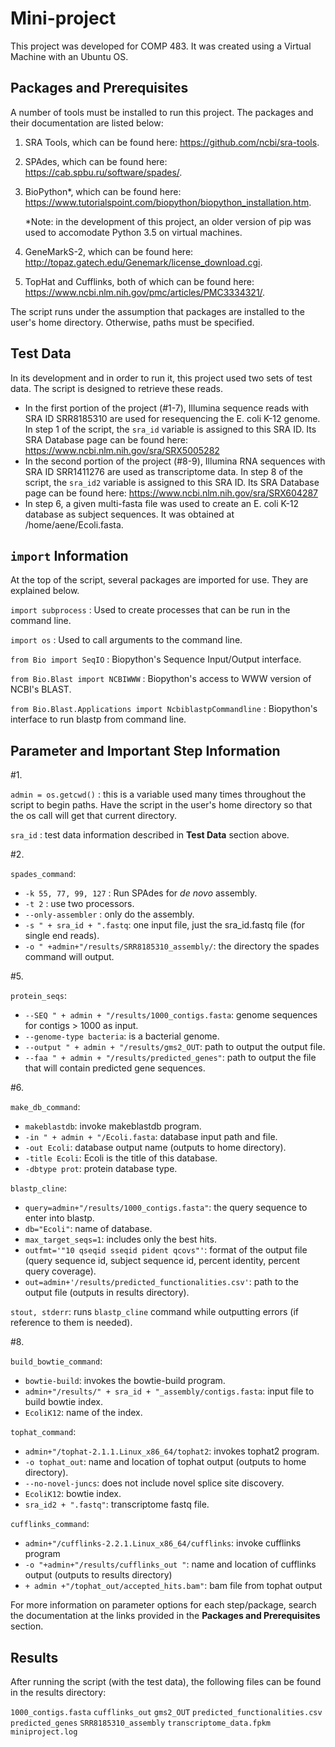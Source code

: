 # Mini-project

This project was developed for COMP 483. It was created using a Virtual Machine with an Ubuntu OS.  


**Packages and Prerequisites**
------------------------------
A number of tools must be installed to run this project. The packages and their documentation are listed below:


1. SRA Tools, which can be found here: https://github.com/ncbi/sra-tools.

2. SPAdes, which can be found here: https://cab.spbu.ru/software/spades/.

3. BioPython*, which can be found here: https://www.tutorialspoint.com/biopython/biopython_installation.htm.
      
      *Note: in the development of this project, an older version of pip was used to accomodate Python 3.5 on virtual machines. 

4. GeneMarkS-2, which can be found here: http://topaz.gatech.edu/Genemark/license_download.cgi.

5. TopHat and Cufflinks, both of which can be found here: https://www.ncbi.nlm.nih.gov/pmc/articles/PMC3334321/.

The script runs under the assumption that packages are installed to the user's home directory. Otherwise, paths must be specified. 

**Test Data**
-------------
In its development and in order to run it, this project used two sets of test data. The script is designed to retrieve these reads. 
- In the first portion of the project (#1-7), Illumina sequence reads with SRA ID SRR8185310 are used for resequencing the E. coli K-12 genome. In step 1 of the script, the ```sra_id``` variable is assigned to this SRA ID. Its SRA Database page can be found here: https://www.ncbi.nlm.nih.gov/sra/SRX5005282
- In the second portion of the project (#8-9), Illumina RNA sequences with SRA ID SRR1411276 are used as transcriptome data. In step 8 of the script, the ```sra_id2``` variable is assigned to this SRA ID. Its SRA Database page can be found here: https://www.ncbi.nlm.nih.gov/sra/SRX604287
- In step 6, a given multi-fasta file was used to create an E. coli K-12 database as subject sequences. It was obtained at /home/aene/Ecoli.fasta. 


**```import``` Information**
----------------------------
At the top of the script, several packages are imported for use. They are explained below.

```import subprocess``` : Used to create processes that can be run in the command line.

```import os``` : Used to call arguments to the command line.

```from Bio import SeqIO``` : Biopython's Sequence Input/Output interface.

```from Bio.Blast import NCBIWWW``` : Biopython's access to WWW version of NCBI's BLAST.

```from Bio.Blast.Applications import NcbiblastpCommandline``` : Biopython's interface to run blastp from command line.

**Parameter and Important Step Information**
------------------------------------------
#1.

```admin = os.getcwd()``` : this is a variable used many times throughout the script to begin paths. Have the script in the user's home directory so that the os call will get that current directory.  

```sra_id``` : test data information described in **Test Data** section above. 

#2. 

```spades_command```:
- ```-k 55, 77, 99, 127``` : Run SPAdes for _de novo_ assembly.
- ```-t 2``` : use two processors.
- ```--only-assembler``` : only do the assembly.
- ```-s " + sra_id + ".fastq```: one input file, just the sra_id.fastq file (for single end reads).
- ```-o " +admin+"/results/SRR8185310_assembly/```: the directory the spades command will output. 

#5. 

```protein_seqs```:
- ```--SEQ " + admin + "/results/1000_contigs.fasta```: genome sequences for contigs > 1000 as input.
- ```--genome-type bacteria```: is a bacterial genome.
- ```--output " + admin + "/results/gms2_OUT```: path to output the output file.
- ```--faa " + admin + "/results/predicted_genes"```: path to output the file that will contain predicted gene sequences.

#6. 

```make_db_command```: 
- ```makeblastdb```: invoke makeblastdb program.
- ```-in " + admin + "/Ecoli.fasta```: database input path and file.
- ```-out Ecoli```: database output name (outputs to home directory).
- ```-title Ecoli```: Ecoli is the title of this database.
- ```-dbtype prot```: protein database type.

```blastp_cline```: 
- ```query=admin+"/results/1000_contigs.fasta"```: the query sequence to enter into blastp.
- ```db="Ecoli"```: name of database. 
- ```max_target_seqs=1```: includes only the best hits.
- ```outfmt='"10 qseqid sseqid pident qcovs"'```: format of the output file (query sequence id, subject sequence id, percent identity, percent query coverage).
- ```out=admin+'/results/predicted_functionalities.csv'```: path to the output file (outputs in results directory).

```stout, stderr```: runs ```blastp_cline``` command while outputting errors (if reference to them is needed).

#8. 

```build_bowtie_command```:
- ```bowtie-build```: invokes the bowtie-build program.
- ```admin+"/results/" + sra_id + "_assembly/contigs.fasta```: input file to build bowtie index.
- ```EcoliK12```: name of the index.

```tophat_command```: 
- ```admin+"/tophat-2.1.1.Linux_x86_64/tophat2```: invokes tophat2 program.
- ```-o tophat_out```: name and location of tophat output (outputs to home directory).
- ```--no-novel-juncs```: does not include novel splice site discovery.
- ```EcoliK12```: bowtie index.
- ```sra_id2 + ".fastq"```: transcriptome fastq file.

```cufflinks_command```:
- ```admin+"/cufflinks-2.2.1.Linux_x86_64/cufflinks```: invoke cufflinks program
- ```-o "+admin+"/results/cufflinks_out "```: name and location of cufflinks output (outputs to results directory)
- ```+ admin +"/tophat_out/accepted_hits.bam"```: bam file from tophat output

 For more information on parameter options for each step/package, search the documentation at the links provided in the **Packages and Prerequisites** section.

**Results**
-----------

After running the script (with the test data), the following files can be found in the results directory:

```1000_contigs.fasta``` ```cufflinks_out``` ```gms2_OUT``` ```predicted_functionalities.csv``` ```predicted_genes``` ```SRR8185310_assembly``` ```transcriptome_data.fpkm``` ```miniproject.log```
